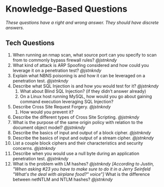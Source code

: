 # Knowledge-Based Questions #
*These questions have a right and wrong answer. They should have discrete answers.*

## Tech Questions ##
1. When running an nmap scan, what source port can you specify to scan from to commonly bypass firewall rules? *@jstnkndy*
2. What kind of attack is ARP Spoofing considered and how could you leverage it on a penetration test? *@jstnkndy*
3. Explain what NBNS poisoning is and how it can be leveraged on a penetration test. *@jstnkndy*
4. Describe what SQL Injection is and how you would test for it? *@jstnkndy*
    1. What about Blind SQL Injection? (if they didn’t answer already)
    1. On a Linux host running MySQL, how would you go about gaining command execution leveraging SQL Injection?
2. Describe Cross Site Request Forgery. *@jstnkndy*
    1. How would you prevent it?
2. Describe the different types of Cross Site Scripting. *@jstnkndy*
3. What is the purpose of the same origin policy with relation to the document object model? *@jstnkndy*
4. Describe the basics of input and output of a block cipher. *@jstnkndy*
5. Describe the basics of input and output of a stream cipher. *@jstnkndy*
6. List a couple block ciphers and their characteristics and security concerns. *@jstnkndy*
7. Describe when you would use a null byte during an application penetration test. *@jstnkndy*
8. What is the problem with LM hashes? *@jstnkndy*
*[According to Justin, "When asking #23 you have to make sure to do it in a Jerry Seinfeld "What's the deal with airplane food?" voice"]*
What is the difference between netNTLM and NTLM hashes? *@jstnkndy*
